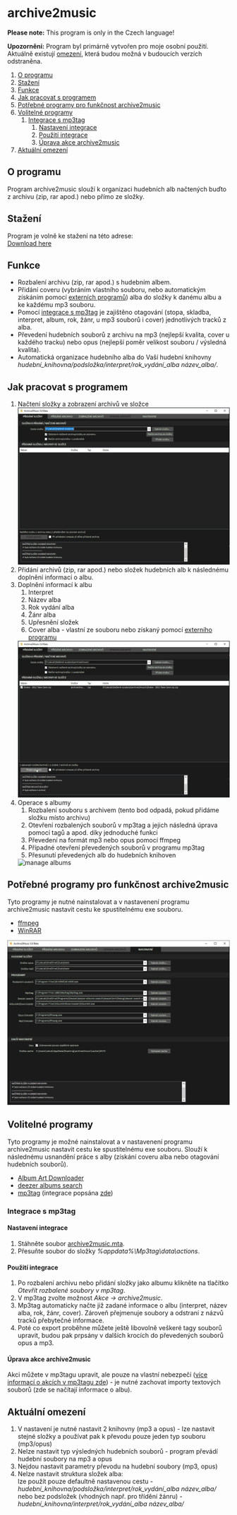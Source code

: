 # archive2music

__Please note:__
This program is only in the Czech language!

__Upozornění:__
Program byl primárně vytvořen pro moje osobní použití. Aktuálně existují [omezení](#aktuální-omezení), která budou možná v budoucích verzích odstraněna.

1. [O programu](#o-programu)
2. [Stažení](#stažení)
3. [Funkce](#funkce)
4. [Jak pracovat s programem](#jak-pracovat-s-programem)
5. [Potřebné programy pro funkčnost archive2music](#potřebné-programy-pro-funkčnost-archive2music)
6. [Volitelné programy](#volitelné-programy)
   1. [Integrace s mp3tag](#integrace-s-mp3tag)
      1. [Nastavení integrace](#nastavení-integrace)
      2. [Použití integrace](#použití-integrace)
      3. [Úprava akce archive2music](#úprava-akce-archive2music)
9. [Aktuální omezení](#aktuální-omezení)

## O programu
Program archive2music slouží k organizaci hudebních alb načtených buďto z archivu (zip, rar apod.) nebo přímo ze složky.

## Stažení
Program je volně ke stažení na této adrese:  
[Download here](https://github.com/jakubkastner/archive2music/raw/master/archive2music_installer/Debug/archive2music_installer.msi)

## Funkce
* Rozbalení archivu (zip, rar apod.) s hudebním albem.
* Přidání coveru (vybráním vlastního souboru, nebo automatickým získáním pomocí [externích programů](#volitelné-programy)) alba do složky k danému albu a ke každému mp3 souboru.
* Pomocí [integrace s mp3tag](#integrace-s-mp3tag) je zajištěno otagování (stopa, skladba, interpret, album, rok, žánr, u mp3 souborů i cover) jednotlivých tracků z alba.
* Převedení hudebních souborů z archivu na mp3 (nejlepší kvalita, cover u každého tracku) nebo opus (nejlepší poměr velikost souboru / výsledná kvalita).
* Automatická organizace hudebního alba do Vaší hudební knihovny *hudební_knihovna/podsložka/interpret/rok_vydání_alba název_alba/*.

## Jak pracovat s programem
1. Načtení složky a zobrazení archivů ve složce  
   <img src="screenshots/archive2music_add-album.gif" alt="add album">
2. Přidání archivů (zip, rar apod.) nebo složek hudebních alb k následnému doplnění informací o albu.
3. Doplnění informací k albu
   1. Interpret
   2. Název alba
   3. Rok vydání alba
   4. Žánr alba
   5. Upřesnění složek
   6. Cover alba - vlastní ze souboru nebo získaný pomocí [externího programu](#volitelné-programy) 
   <img src="screenshots/archive2music_change-info.gif" alt="change info">
4. Operace s albumy  
   1. Rozbalení souboru s archivem (tento bod odpadá, pokud přidáme složku místo archivu)
   2. Otevření rozbalených souborů v mp3tag a jejich následná úprava pomocí tagů a apod. díky jednoduché funkci
   3. Převedení na formát mp3 nebo opus pomocí ffmpeg
   4. Případné otevření převedených souborů v programu mp3tag
   5. Přesunutí převedených alb do hudebních knihoven  
   <img src="screenshots/archive2music_manage-albums.gif" alt="manage albums">

## Potřebné programy pro funkčnost archive2music
Tyto programy je nutné nainstalovat a v nastavenení programu archive2music nastavit cestu ke spustitelnému exe souboru.
* [ffmpeg](https://www.ffmpeg.org/)
* [WinRAR](https://www.rarlab.com/)  
<img src="screenshots/archive2music_settings.png" alt="settings">

## Volitelné programy
Tyto programy je možné nainstalovat a v nastavenení programu archive2music nastavit cestu ke spustitelnému exe souboru. Slouží k následnému usnandění práce s alby (získání coveru alba nebo otagování hudebních souborů).
* [Album Art Downloader](https://sourceforge.net/projects/album-art/)
* [deezer albums search](https://github.com/jakubkastner/deezer-albums-search)
* [mp3tag](https://www.mp3tag.de/) (integrace popsána [zde](#integrace-s-mp3tag))

### Integrace s mp3tag
#### Nastavení integrace
1. Stáhněte soubor [archive2music.mta](mp3tag/archive2music.mta).
2. Přesuňte soubor do složky *%appdata%\Mp3tag\data\actions*.
#### Použití integrace
1. Po rozbalení archivu nebo přidání složky jako albumu klikněte na tlačítko *Otevřít rozbalené soubory v mp3tag*.
2. V mp3tag zvolte možnost *Akce -> archive2music*.
3. Mp3tag automaticky načte již zadané informace o albu (interpret, název alba, rok, žánr, cover). Zároveň přejmenuje soubory a odstraní z názvů tracků přebytečné informace.
4. Poté co export proběhne můžete ještě libovolně veškeré tagy souborů upravit, budou pak prpsány v dalších krocích do převedených souborů opus a mp3.
#### Úprava akce archive2music
Akci můžete v mp3tagu upravit, ale pouze na vlastní nebezpečí ([více informací o akcích v mp3tagu zde](https://help.mp3tag.de/options_format.html)) - je nutné zachovat importy textových souborů (zde se načítají informace o albu).

## Aktuální omezení
1. V nastavení je nutné nastavit 2 knihovny (mp3 a opus) - lze nastavit stejné složky a používat pak k převodu pouze jeden typ souboru (mp3/opus)
2. Nelze nastavit typ výsledných hudebních souborů - program převádí hudební soubory na mp3 a opus
3. Nejdou nastavit parametry převodu na hudební soubory (mp3, opus)
4. Nelze nastavit struktura složek alba:  
lze použít pouze defaultně nastavenou cestu - *hudební_knihovna/podsložka/interpret/rok_vydání_alba název_alba/*  
nebo bez podsložek (vhodných např. pro třídění žánru) - *hudební_knihovna/interpret/rok_vydání_alba název_alba/*
